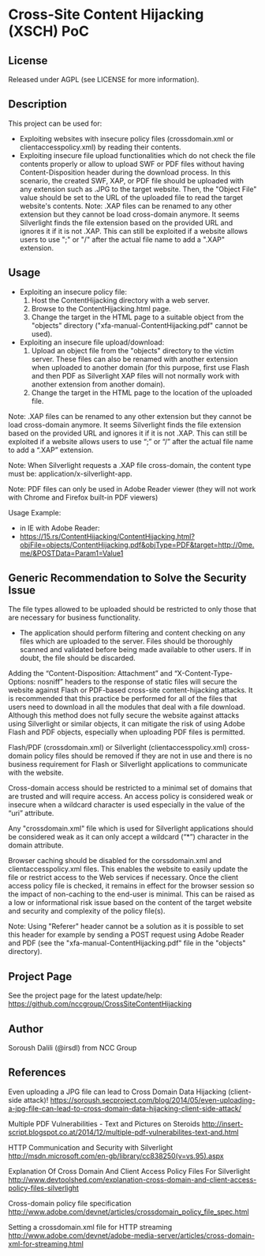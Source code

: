 Cross-Site Content Hijacking (XSCH) PoC
=======================================
License
-------
Released under AGPL (see LICENSE for more information).

Description
-----------
This project can be used for:
- Exploiting websites with insecure policy files (crossdomain.xml or clientaccesspolicy.xml) by reading their contents.
- Exploiting insecure file upload functionalities which do not check the file contents properly or allow to upload SWF or PDF files without having Content-Disposition header during the download process. In this scenario, the created SWF, XAP, or PDF file should be uploaded with any extension such as .JPG to the target website. Then, the "Object File" value should be set to the URL of the uploaded file to read the target website's contents.
Note: .XAP files can be renamed to any other extension but they cannot be load cross-domain anymore. It seems Silverlight finds the file extension based on the provided URL and ignores it if it is not .XAP. This can still be exploited if a website allows users to use ";" or "/" after the actual file name to add a ".XAP" extension.


Usage
-----
- Exploiting an insecure policy file:
  1) Host the ContentHijacking directory with a web server.
  2) Browse to the ContentHijacking.html page.
  3) Change the target in the HTML page to a suitable object from the "objects" directory ("xfa-manual-ContentHijacking.pdf" cannot be used).
- Exploiting an insecure file upload/download: 
  1) Upload an object file from the "objects" directory to the victim server. These files can also be renamed with another extension when uploaded to another domain (for this purpose, first use Flash and then PDF as Silverlight XAP files will not normally work with another extension from another domain).
  2) Change the target in the HTML page to the location of the uploaded file.

Note: .XAP files can be renamed to any other extension but they cannot be load cross-domain anymore. It seems Silverlight finds the file extension based on the provided URL and ignores it if it is not .XAP. This can still be exploited if a website allows users to use “;” or “/” after the actual file name to add a “.XAP” extension.

Note: When Silverlight requests a .XAP file cross-domain, the content type must be: application/x-silverlight-app.

Note: PDF files can only be used in Adobe Reader viewer (they will not work with Chrome and Firefox built-in PDF viewers)

Usage Example:
- in IE with Adobe Reader:
- https://15.rs/ContentHijacking/ContentHijacking.html?objFile=objects/ContentHijacking.pdf&objType=PDF&target=http://0me.me/&POSTData=Param1=Value1

Generic Recommendation to Solve the Security Issue
--------------------------------------------------
The file types allowed to be uploaded should be restricted to only those that are necessary for business functionality.
* The application should perform filtering and content checking on any files which are uploaded to the server. Files should be thoroughly scanned and validated before being made available to other users. If in doubt, the file should be discarded.

Adding the “Content-Disposition: Attachment” and “X-Content-Type-Options: nosniff” headers to the response of static files will secure the website against Flash or PDF-based cross-site content-hijacking attacks. It is recommended that this practice be performed for all of the files that users need to download in all the modules that deal with a file download. Although this method does not fully secure the website against attacks using Silverlight or similar objects, it can mitigate the risk of using Adobe Flash and PDF objects, especially when uploading PDF files is permitted.

Flash/PDF (crossdomain.xml) or Silverlight (clientaccesspolicy.xml) cross-domain policy files should be removed if they are not in use and there is no business requirement for Flash or Silverlight applications to communicate with the website.

Cross-domain access should be restricted to a minimal set of domains that are trusted and will require access. An access policy is considered weak or insecure when a wildcard character is used especially in the value of the “uri” attribute.

Any "crossdomain.xml" file which is used for Silverlight applications should be considered weak as it can only accept a wildcard (“*”) character in the domain attribute.

Browser caching should be disabled for the corssdomain.xml and clientaccesspolicy.xml files. This enables the website to easily update the file or restrict access to the Web services if necessary. Once the client access policy file is checked, it remains in effect for the browser session so the impact of non-caching to the end-user is minimal. This can be raised as a low or informational risk issue based on the content of the target website and security and complexity of the policy file(s).

Note: Using "Referer" header cannot be a solution as it is possible to set this header for example by sending a POST request using Adobe Reader and PDF (see the "xfa-manual-ContentHijacking.pdf" file in the "objects" directory).

Project Page
------------
See the project page for the latest update/help: https://github.com/nccgroup/CrossSiteContentHijacking

Author
------
Soroush Dalili (@irsdl) from NCC Group

References
----------
Even uploading a JPG file can lead to Cross Domain Data Hijacking (client-side attack)!
https://soroush.secproject.com/blog/2014/05/even-uploading-a-jpg-file-can-lead-to-cross-domain-data-hijacking-client-side-attack/

Multiple PDF Vulnerabilities - Text and Pictures on Steroids
http://insert-script.blogspot.co.at/2014/12/multiple-pdf-vulnerabilites-text-and.html

HTTP Communication and Security with Silverlight
http://msdn.microsoft.com/en-gb/library/cc838250(v=vs.95).aspx

Explanation Of Cross Domain And Client Access Policy Files For Silverlight
http://www.devtoolshed.com/explanation-cross-domain-and-client-access-policy-files-silverlight

Cross-domain policy file specification
http://www.adobe.com/devnet/articles/crossdomain_policy_file_spec.html

Setting a crossdomain.xml file for HTTP streaming
http://www.adobe.com/devnet/adobe-media-server/articles/cross-domain-xml-for-streaming.html
